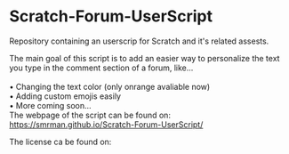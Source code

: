 # Scratch-Forum-UserScript
Repository containing an userscrip for Scratch and it's related assests.

The main goal of this script is to add an easier way to personalize the text you type in the comment section of a forum, like...
<br>
<br> • Changing the text color (only onrange avaliable now)
<br> • Adding custom emojis easily
<br> • More coming soon...
<br>
The webpage of the script can be found on: https://smrman.github.io/Scratch-Forum-UserScript/

The license ca be found on: 
